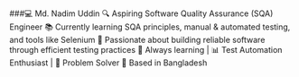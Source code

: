 ###💻 Md. Nadim Uddin
🔍 Aspiring Software Quality Assurance (SQA) Engineer
📚 Currently learning SQA principles, manual & automated testing, and tools like Selenium
🚀 Passionate about building reliable software through efficient testing practices
🌱 Always learning | 📊 Test Automation Enthusiast | 🔧 Problem Solver
📍 Based in Bangladesh
